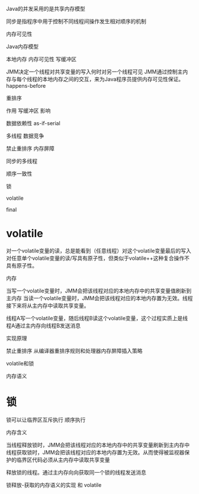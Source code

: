 

Java的并发采用的是共享内存模型


同步是指程序中用于控制不同线程间操作发生相对顺序的机制


内存可见性


Java内存模型

  本地内存  内存可见性  写缓冲区

  JMM决定一个线程对共享变量的写入何时对另一个线程可见
  JMM通过控制主内存与每个线程的本地内存之间的交互，来为Java程序员提供内存可见性保证。
  happens-before
  

重排序

  作用 写缓冲区
  影响
  
  数据依赖性
  as-if-serial

  多线程 数据竞争
  
  禁止重排序 内存屏障 


同步的多线程

  顺序一致性




锁


volatile


final








# volatile

对一个volatile变量的读，总是能看到（任意线程）对这个volatile变量最后的写入
对任意单个volatile变量的读/写具有原子性，但类似于volatile++这种复合操作不具有原子性。

内存

  当写一个volatile变量时，JMM会把该线程对应的本地内存中的共享变量值刷新到主内存
  当读一个volatile变量时，JMM会把该线程对应的本地内存置为无效。线程接下来将从主内存中读取共享变量。

  线程A写一个volatile变量，随后线程B读这个volatile变量，这个过程实质上是线程A通过主内存向线程B发送消息


实现原理

  禁止重排序
  从编译器重排序规则和处理器内存屏障插入策略

volatile和锁

  内存语义
  
  

# 锁

  锁可以让临界区互斥执行  顺序执行

内存含义



  当线程释放锁时，JMM会把该线程对应的本地内存中的共享变量刷新到主内存中
  线程获取锁时，JMM会把该线程对应的本地内存置为无效。从而使得被监视器保护的临界区代码必须从主内存中读取共享变量

  释放锁的线程。通过主内存向向获取同一个锁的线程发送消息


锁释放-获取的内存语义的实现 和 volatile











